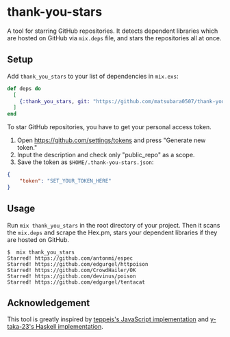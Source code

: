 # thank-you-stars

A tool for starring GitHub repositories.
It detects dependent libraries which are hosted on GitHub via `mix.deps` file,
and stars the repositories all at once.

## Setup

Add `thank_you_stars` to your list of dependencies in `mix.exs`:

```elixir
def deps do
  [
    {:thank_you_stars, git: "https://github.com/matsubara0507/thank-you-stars.git", tag: "master"}
  ]
end
```

To star GitHub repositories, you have to get your personal access token.

1. Open https://github.com/settings/tokens and press "Generate new token."
1. Input the description and check only "public_repo" as a scope.
1. Save the token as `$HOME/.thank-you-stars.json`:

```json
{
    "token": "SET_YOUR_TOKEN_HERE"
}
```

## Usage

Run `mix thank_you_stars` in the root directory of your project.
Then it scans the `mix.deps` and scrape the Hex.pm,
stars your dependent libraries if they are hosted on GitHub.

```console
$  mix thank_you_stars
Starred! https://github.com/antonmi/espec
Starred! https://github.com/edgurgel/httpoison
Starred! https://github.com/CrowdHailer/OK
Starred! https://github.com/devinus/poison
Starred! https://github.com/edgurgel/tentacat
```

## Acknowledgement

This tool is greatly inspired by
[teppeis's JavaScript implementation](https://github.com/teppeis/thank-you-stars) and
[y-taka-23's Haskell implementation](https://github.com/y-taka-23/thank-you-stars).
